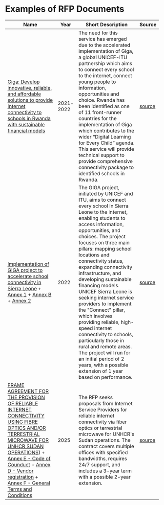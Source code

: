 # Examples of RFP Documents

| Name                          | Year | Short Description                                                                 | Source |
|-------------------------------|------|-----------------------------------------------------------------------------------|--------|
| [Giga: Develop innovative, reliable, and affordable solutions to provide Internet connectivity to schools in Rwanda with sustainable financial models](https://github.com/AI-Unisphere/Internal/blob/main/research/RFP-documents/2021-ToR-Giga%20Pilot-Schools-Connectivity.pdf)   | 2021-2022 | The need for this service has emerged due to the accelerated implementation of Giga, a global UNICEF-ITU partnership which aims to connect every school to the internet, connect young people to information, opportunities and choice. Rwanda has been identified as one of 11 front-runner countries for the implementation of Giga which contributes to the wider “Digital Learning for Every Child” agenda. This service will provide technical support to provide comprehensive connectivity package to identified schools in Rwanda.| [source](https://www.unicef.org/rwanda/media/2941/file)
| [Implementation of GIGA project to accelerate school connectivity in Sierra Leone](https://github.com/AI-Unisphere/Internal/blob/main/research/RFP-documents/LRPS-2022-9173889%20_%20GIGA%20project.pdf) + [Annex 1](https://github.com/AI-Unisphere/Internal/blob/main/research/RFP-documents/LRPS-2022-9173889-%20Financial%20proposal%20template%20_%20Annex%201.pdf) + [Annex B](https://github.com/AI-Unisphere/Internal/blob/main/research/RFP-documents/LRPS-2022-9173889_Terms%20Of%20Reference%20(TOR)_Annex%20B.pdf) + [Annex 2](https://github.com/AI-Unisphere/Internal/blob/main/research/RFP-documents/LRPS-2022-9173889_List%20of%20schools%20_%20Annex%202.xlsx) | 2022 | The GIGA project, initiated by UNICEF and ITU, aims to connect every school in Sierra Leone to the internet, enabling students to access information, opportunities, and choices. The project focuses on three main pillars: mapping school locations and connectivity status, expanding connectivity infrastructure, and developing sustainable financing models. UNICEF Sierra Leone is seeking internet service providers to implement the "Connect" pillar, which involves providing reliable, high-speed internet connectivity to schools, particularly those in rural and remote areas. The project will run for an initial period of 2 years, with a possible extension of 1 year based on performance.            | [source](https://www.ungm.org/Public/Notice/170973) 
| [FRAME AGREEMENT FOR THE PROVISION OF RELIABLE INTERNET CONNECTIVITY USING FIBRE OPTICS AND/OR TERRESTRIAL MICROWAVE FOR UNHCR SUDAN OPERATIONS](https://github.com/AI-Unisphere/Internal/blob/main/research/RFP-documents/RFP-HCR-PZU-2025-02%20for%20%20Internet%20Services%20Fiber%20Optics%20Or%20Terrestrial%20Microwave%20Plus%20Annexes%20A%20B%20%20C.pdf)) + [Annex E - Code of Counduct](https://github.com/AI-Unisphere/Internal/blob/main/research/RFP-documents/Annex%20E_UN%20Suppliers%20Code%20of%20Conduct.pdf) + [Annex D - Vendor registration](https://github.com/AI-Unisphere/Internal/blob/main/research/RFP-documents/Annex%20D%20%20-%20Vendor%20Registration%20Form.pdf) + [Annex F - General Terms and Conditions](https://github.com/AI-Unisphere/Internal/blob/main/research/RFP-documents/Annex%20F_General%20Terms%20and%20Conditions.pdf) | 2025 | The RFP seeks proposals from Internet Service Providers for reliable internet connectivity via fiber optics or terrestrial microwave for UNHCR's Sudan operations. The contract covers multiple offices with specified bandwidths, requires 24/7 support, and includes a 3-year term with a possible 2-year extension. | [source](https://www.ungm.org/Public/Notice) |
